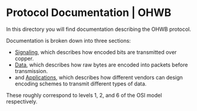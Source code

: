 # Protocol Documentation | OHWB

In this directory you will find documentation describing the OHWB protocol.

Documentation is broken down into three sections:

- [Signaling](./signaling.md), which describes how encoded bits are transmitted over copper.
- [Data](./data.md), which describes how raw bytes are encoded into packets before transmission.
- and [Applications](./applications.md), which describes how different vendors can design encoding schemes to transmit different types of data.

These roughly correspond to levels 1, 2, and 6 of the OSI model respectively. 